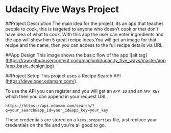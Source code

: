 # Udacity Five Ways Project

##Project Description
The main idea for the project, its an app that teaches people to cook, this is targeted to anyone who doesn’t cook or that don’t have idea of what to cook. 
With this app the user can enter ingredients and the app will show him 5 great recipe ideas.You will get an image for that recipe and the name, then you can access to the full recipe details via URL.

##App Design
This image shows the basic flow of the app
![alt tag] (https://raw.githubusercontent.com/maplonki/udacity_five_ways/master/app/app_basic_design.jpg)

##Project Setup
This project uses a Recipe Search API (https://developer.edamam.com/).

To use the API you can register and you will get an `APP ID` and an `APP KEY` which
then you can append in your request URL.

``` https://https://api.edamam.com/search/?q=your_search&app_id=your_id&app_key=your_key ```

These credentials are stored on a `keys.properties` file, just replace your credentials on the file
and you're all good to go.
